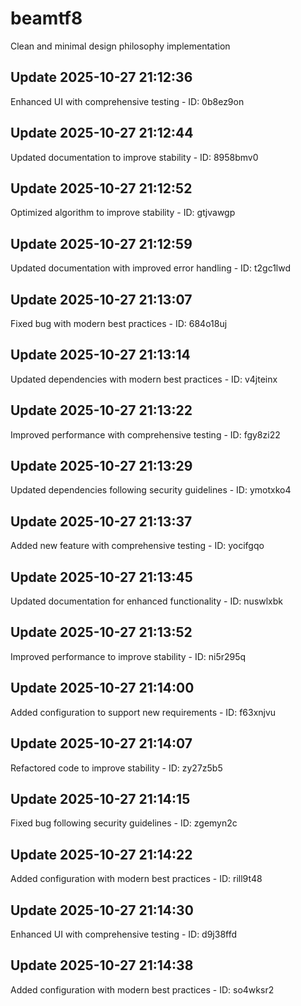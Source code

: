 # beamtf8
Clean and minimal design philosophy implementation

## Update 2025-10-27 21:12:36
Enhanced UI with comprehensive testing - ID: 0b8ez9on


## Update 2025-10-27 21:12:44
Updated documentation to improve stability - ID: 8958bmv0


## Update 2025-10-27 21:12:52
Optimized algorithm to improve stability - ID: gtjvawgp


## Update 2025-10-27 21:12:59
Updated documentation with improved error handling - ID: t2gc1lwd


## Update 2025-10-27 21:13:07
Fixed bug with modern best practices - ID: 684o18uj


## Update 2025-10-27 21:13:14
Updated dependencies with modern best practices - ID: v4jteinx


## Update 2025-10-27 21:13:22
Improved performance with comprehensive testing - ID: fgy8zi22


## Update 2025-10-27 21:13:29
Updated dependencies following security guidelines - ID: ymotxko4


## Update 2025-10-27 21:13:37
Added new feature with comprehensive testing - ID: yocifgqo


## Update 2025-10-27 21:13:45
Updated documentation for enhanced functionality - ID: nuswlxbk


## Update 2025-10-27 21:13:52
Improved performance to improve stability - ID: ni5r295q


## Update 2025-10-27 21:14:00
Added configuration to support new requirements - ID: f63xnjvu


## Update 2025-10-27 21:14:07
Refactored code to improve stability - ID: zy27z5b5


## Update 2025-10-27 21:14:15
Fixed bug following security guidelines - ID: zgemyn2c


## Update 2025-10-27 21:14:22
Added configuration with modern best practices - ID: rill9t48


## Update 2025-10-27 21:14:30
Enhanced UI with comprehensive testing - ID: d9j38ffd


## Update 2025-10-27 21:14:38
Added configuration with modern best practices - ID: so4wksr2

